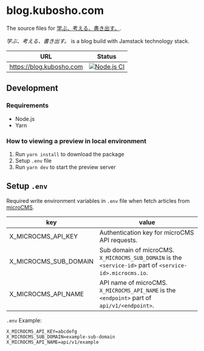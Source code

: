 # blog.kubosho.com

The source files for [学ぶ、考える、書き出す。](blog.kubosho.com).

*学ぶ、考える、書き出す。* is a blog build with Jamstack technology stack.

| URL | Status |
| --- | --- |
| https://blog.kubosho.com | [![Node.js CI](https://github.com/kubosho/blog.kubosho.com/actions/workflows/blog.yml/badge.svg)](https://github.com/kubosho/blog.kubosho.com/actions/workflows/blog.yml) |

## Development

### Requirements

- Node.js
- Yarn

### How to viewing a preview in local environment

1. Run `yarn install` to download the package
2. Setup `.env` file
3. Run `yarn dev` to start the preview server

## Setup `.env`

Required write environment variables in `.env` file when fetch articles from [microCMS](https://microcms.io/).

| key | value |
| --- | --- |
| X_MICROCMS_API_KEY | Authentication key for microCMS API requests. |
| X_MICROCMS_SUB_DOMAIN | Sub domain of microCMS. `X_MICROCMS_SUB_DOMAIN` is the `<service-id>` part of `<service-id>.microcms.io`. |
| X_MICROCMS_API_NAME | API name of microCMS. `X_MICROCMS_API_NAME` is the `<endpoint>` part of `api/v1/<endpoint>`. |

`.env` Example:

```
X_MICROCMS_API_KEY=abcdefg
X_MICROCMS_SUB_DOMAIN=example-sub-domain
X_MICROCMS_API_NAME=api/v1/example
```
